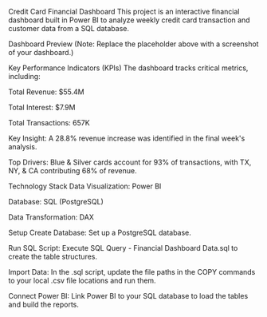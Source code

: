 Credit Card Financial Dashboard
This project is an interactive financial dashboard built in Power BI to analyze weekly credit card transaction and customer data from a SQL database.

Dashboard Preview
(Note: Replace the placeholder above with a screenshot of your dashboard.)

Key Performance Indicators (KPIs)
The dashboard tracks critical metrics, including:

Total Revenue: $55.4M

Total Interest: $7.9M

Total Transactions: 657K

Key Insight: A 28.8% revenue increase was identified in the final week's analysis.

Top Drivers: Blue & Silver cards account for 93% of transactions, with TX, NY, & CA contributing 68% of revenue.

Technology Stack
Data Visualization: Power BI

Database: SQL (PostgreSQL)

Data Transformation: DAX

Setup
Create Database: Set up a PostgreSQL database.

Run SQL Script: Execute SQL Query - Financial Dashboard Data.sql to create the table structures.

Import Data: In the .sql script, update the file paths in the COPY commands to your local .csv file locations and run them.

Connect Power BI: Link Power BI to your SQL database to load the tables and build the reports.
